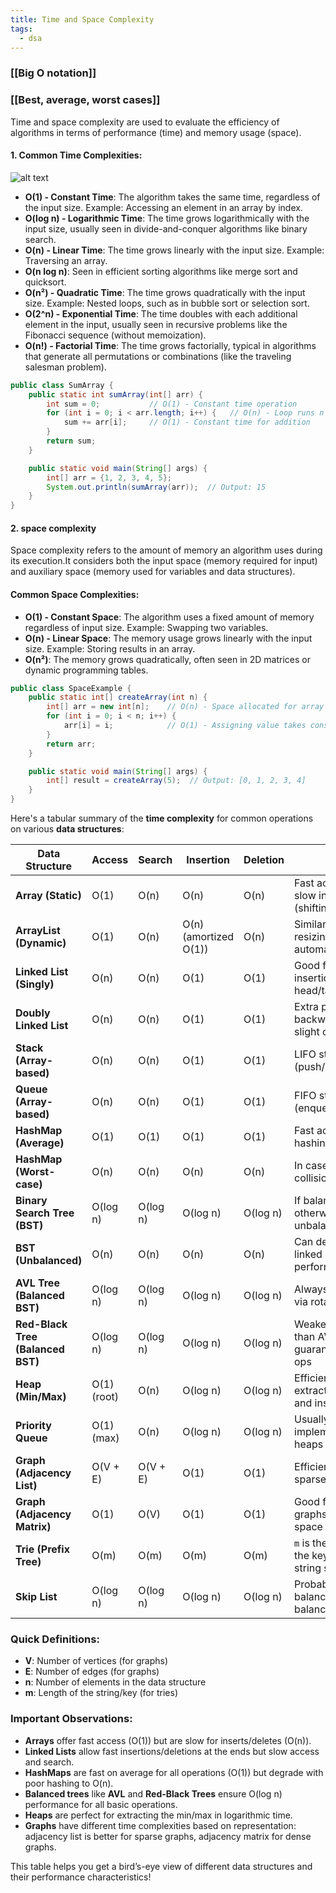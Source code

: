 ```yaml
---
title: Time and Space Complexity
tags:
  - dsa
---
```

### [[Big O notation]]
### [[Best, average, worst cases]]


Time and space complexity are used to evaluate the efficiency of algorithms in terms of performance (time) and memory usage (space).

#### 1. **Common Time Complexities:**

![alt text](Pastedimage20241030185440.png)

- **O(1) - Constant Time**: The algorithm takes the same time, regardless of the input size. Example: Accessing an element in an array by index.
- **O(log n) - Logarithmic Time**: The time grows logarithmically with the input size, usually seen in divide-and-conquer algorithms like binary search.
- **O(n) - Linear Time**: The time grows linearly with the input size. Example: Traversing an array.
- **O(n log n)**: Seen in efficient sorting algorithms like merge sort and quicksort.
- **O(n²) - Quadratic Time**: The time grows quadratically with the input size. Example: Nested loops, such as in bubble sort or selection sort.
- **O(2^n) - Exponential Time**: The time doubles with each additional element in the input, usually seen in recursive problems like the Fibonacci sequence (without memoization).
- **O(n!) - Factorial Time**: The time grows factorially, typical in algorithms that generate all permutations or combinations (like the traveling salesman problem).

```java
public class SumArray {
    public static int sumArray(int[] arr) {
        int sum = 0;           // O(1) - Constant time operation
        for (int i = 0; i < arr.length; i++) {   // O(n) - Loop runs n times
            sum += arr[i];     // O(1) - Constant time for addition
        }
        return sum;
    }

    public static void main(String[] args) {
        int[] arr = {1, 2, 3, 4, 5};
        System.out.println(sumArray(arr));  // Output: 15
    }
}
```

#### 2. space complexity

Space complexity refers to the amount of memory an algorithm uses during its execution.It considers both the input space (memory required for input) and auxiliary space (memory used for variables and data structures).


#### **Common Space Complexities:**

- **O(1) - Constant Space**: The algorithm uses a fixed amount of memory regardless of input size. Example: Swapping two variables.
- **O(n) - Linear Space**: The memory usage grows linearly with the input size. Example: Storing results in an array.
- **O(n²)**: The memory grows quadratically, often seen in 2D matrices or dynamic programming tables.


```java
public class SpaceExample {
    public static int[] createArray(int n) {
        int[] arr = new int[n];    // O(n) - Space allocated for array
        for (int i = 0; i < n; i++) {
            arr[i] = i;            // O(1) - Assigning value takes constant space
        }
        return arr;
    }

    public static void main(String[] args) {
        int[] result = createArray(5);  // Output: [0, 1, 2, 3, 4]
    }
}
```


Here's a tabular summary of the **time complexity** for common operations on various **data structures**:

| **Data Structure**                | **Access**  | **Search** | **Insertion**         | **Deletion** | **Notes**                                                 |
| --------------------------------- | ----------- | ---------- | --------------------- | ------------ | --------------------------------------------------------- |
| **Array (Static)**                | O(1)        | O(n)       | O(n)                  | O(n)         | Fast access, but slow inserts/deletes (shifting needed)   |
| **ArrayList (Dynamic)**           | O(1)        | O(n)       | O(n) (amortized O(1)) | O(n)         | Similar to arrays but resizing is handled automatically   |
| **Linked List (Singly)**          | O(n)        | O(n)       | O(1)                  | O(1)         | Good for insertion/deletion at head/tail                  |
| **Doubly Linked List**            | O(n)        | O(n)       | O(1)                  | O(1)         | Extra pointer for backward traversal, slight overhead     |
| **Stack (Array-based)**           | O(n)        | O(n)       | O(1)                  | O(1)         | LIFO structure (push/pop)                                 |
| **Queue (Array-based)**           | O(n)        | O(n)       | O(1)                  | O(1)         | FIFO structure (enqueue/dequeue)                          |
| **HashMap (Average)**             | O(1)        | O(1)       | O(1)                  | O(1)         | Fast access due to hashing                                |
| **HashMap (Worst-case)**          | O(n)        | O(n)       | O(n)                  | O(n)         | In case of hash collisions                                |
| **Binary Search Tree (BST)**      | O(log n)    | O(log n)   | O(log n)              | O(log n)     | If balanced; otherwise, O(n) if unbalanced                |
| **BST (Unbalanced)**              | O(n)        | O(n)       | O(n)                  | O(n)         | Can degrade to linked list performance                    |
| **AVL Tree (Balanced BST)**       | O(log n)    | O(log n)   | O(log n)              | O(log n)     | Always balanced via rotations                             |
| **Red-Black Tree (Balanced BST)** | O(log n)    | O(log n)   | O(log n)              | O(log n)     | Weaker balancing than AVL, but guarantees log n ops       |
| **Heap (Min/Max)**                | O(1) (root) | O(n)       | O(log n)              | O(log n)     | Efficient for extracting min/max and inserting            |
| **Priority Queue**                | O(1) (max)  | O(n)       | O(log n)              | O(log n)     | Usually implemented with heaps                            |
| **Graph (Adjacency List)**        | O(V + E)    | O(V + E)   | O(1)                  | O(1)         | Efficient storage for sparse graphs                       |
| **Graph (Adjacency Matrix)**      | O(1)        | O(V)       | O(1)                  | O(1)         | Good for dense graphs, O(V²) space complexity             |
| **Trie (Prefix Tree)**            | O(m)        | O(m)       | O(m)                  | O(m)         | `m` is the length of the key, efficient for string search |
| **Skip List**                     | O(log n)    | O(log n)   | O(log n)              | O(log n)     | Probabilistic balancing, similar to balanced trees        |

### **Quick Definitions:**
- **V**: Number of vertices (for graphs)
- **E**: Number of edges (for graphs)
- **n**: Number of elements in the data structure
- **m**: Length of the string/key (for tries)

### **Important Observations**:
- **Arrays** offer fast access (O(1)) but are slow for inserts/deletes (O(n)).
- **Linked Lists** allow fast insertions/deletions at the ends but slow access and search.
- **HashMaps** are fast on average for all operations (O(1)) but degrade with poor hashing to O(n).
- **Balanced trees** like **AVL** and **Red-Black Trees** ensure O(log n) performance for all basic operations.
- **Heaps** are perfect for extracting the min/max in logarithmic time.
- **Graphs** have different time complexities based on representation: adjacency list is better for sparse graphs, adjacency matrix for dense graphs.

This table helps you get a bird’s-eye view of different data structures and their performance characteristics!


